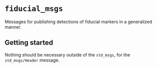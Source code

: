 # `fiducial_msgs` 

Messages for publishing detections of fiducial markers in a generalized manner.

## Getting started 
Nothing should be necessary outside of the `std_msgs`, for the `std_msgs/Header` message. 
